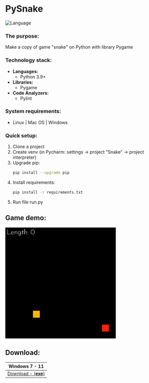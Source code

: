 # PySnake
![Language](https://img.shields.io/badge/Language-Python3.9-yellow.svg?style=flat)
### The purpose:
Make a copy of game "snake" on Python with library Pygame

### Technology stack:
- **Languages:**
  - Python 3.9+
- **Libraries:**
  - Pygame
- **Code Analyzers:**
  - Pylint

### System requirements:
- Linux | Mac OS | Windows

### Quick setup:
1. Clone a project
2. Create venv (in Pycharm: settings -> project "Snake" -> project interpreter)
3. Upgrade pip:
    ```bash
    pip install --upgrade pip
    ```
4. Install requirements: 
    ```bash
    pip install -r requirements.txt
    ```
5. Run file run.py

## Game demo:
<img src="assets/gameplay.gif" width="350" height="350" alt="gameplay"/>

## Download:
| Windows 7 - 11                                                                                   |
|--------------------------------------------------------------------------------------------------|
| [Download - (**exe**)](https://github.com/BaggerFast/Snake/releases/latest/download/Snake.exe) |
